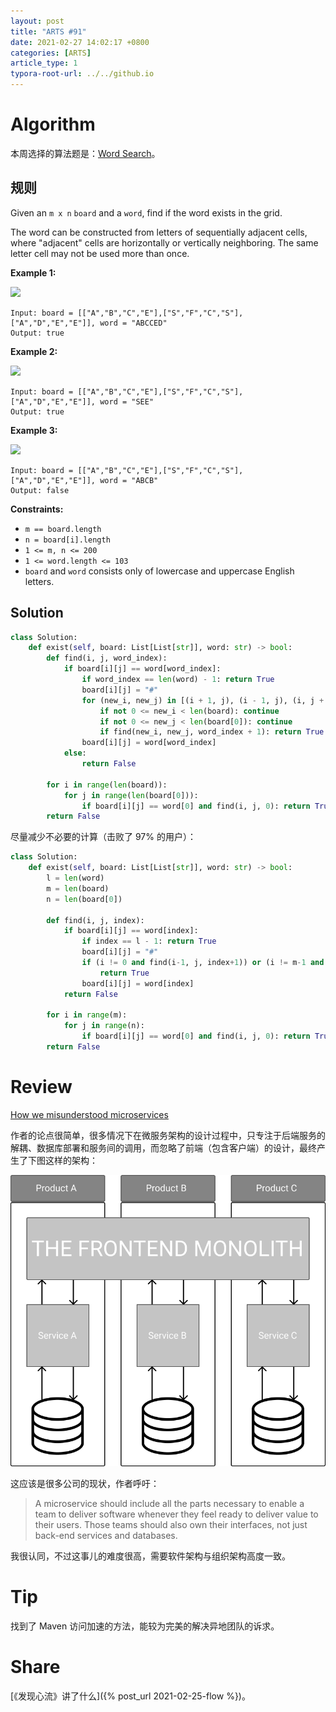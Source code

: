 ```yaml
---
layout: post
title: "ARTS #91"
date: 2021-02-27 14:02:17 +0800
categories: [ARTS]
article_type: 1
typora-root-url: ../../github.io
---
```



# Algorithm

本周选择的算法题是：[Word Search](https://leetcode.com/problems/word-search/)。


## 规则

Given an `m x n` `board` and a `word`, find if the word exists in the grid.

The word can be constructed from letters of sequentially adjacent cells, where "adjacent" cells are horizontally or vertically neighboring. The same letter cell may not be used more than once.

 

**Example 1:**

![](https://assets.leetcode.com/uploads/2020/11/04/word2.jpg)

```
Input: board = [["A","B","C","E"],["S","F","C","S"],["A","D","E","E"]], word = "ABCCED"
Output: true
```

**Example 2:**

![](https://assets.leetcode.com/uploads/2020/11/04/word-1.jpg)

```
Input: board = [["A","B","C","E"],["S","F","C","S"],["A","D","E","E"]], word = "SEE"
Output: true
```

**Example 3:**

![](https://assets.leetcode.com/uploads/2020/10/15/word3.jpg)

```
Input: board = [["A","B","C","E"],["S","F","C","S"],["A","D","E","E"]], word = "ABCB"
Output: false
```

 

**Constraints:**

- `m == board.length`
- `n = board[i].length`
- `1 <= m, n <= 200`
- `1 <= word.length <= 103`
- `board` and `word` consists only of lowercase and uppercase English letters.

## Solution

```python
class Solution:
    def exist(self, board: List[List[str]], word: str) -> bool:
        def find(i, j, word_index):
            if board[i][j] == word[word_index]:
                if word_index == len(word) - 1: return True
                board[i][j] = "#"
                for (new_i, new_j) in [(i + 1, j), (i - 1, j), (i, j + 1), (i, j - 1)]:
                    if not 0 <= new_i < len(board): continue
                    if not 0 <= new_j < len(board[0]): continue
                    if find(new_i, new_j, word_index + 1): return True
                board[i][j] = word[word_index]
            else:
                return False

        for i in range(len(board)):
            for j in range(len(board[0])):
                if board[i][j] == word[0] and find(i, j, 0): return True
        return False
```

尽量减少不必要的计算（击败了 97% 的用户）：

```python
class Solution:
    def exist(self, board: List[List[str]], word: str) -> bool:
        l = len(word)
        m = len(board)
        n = len(board[0])

        def find(i, j, index):
            if board[i][j] == word[index]:
                if index == l - 1: return True
                board[i][j] = "#"
                if (i != 0 and find(i-1, j, index+1)) or (i != m-1 and find(i+1, j, index+1)) or (j != 0 and find(i, j-1, index+1)) or (j != n-1 and find(i, j+1, index+1)):
                    return True
                board[i][j] = word[index]
            return False

        for i in range(m):
            for j in range(n):
                if board[i][j] == word[0] and find(i, j, 0): return True
        return False
```

# Review

[How we misunderstood microservices](https://medium.com/inside-sumup/how-we-misunderstood-microservices-eaefbe429f5b)

作者的论点很简单，很多情况下在微服务架构的设计过程中，只专注于后端服务的解耦、数据库部署和服务间的调用，而忽略了前端（包含客户端）的设计，最终产生了下图这样的架构：

![](/assets/img/91-1.png)

这应该是很多公司的现状，作者呼吁：

> A microservice should include all the parts necessary to enable a team to deliver software whenever they feel ready to deliver value to their users. Those teams should also own their interfaces, not just back-end services and databases.

我很认同，不过这事儿的难度很高，需要软件架构与组织架构高度一致。

# Tip

找到了 Maven 访问加速的方法，能较为完美的解决异地团队的诉求。


# Share

[《发现心流》讲了什么]({% post_url 2021-02-25-flow %})。

